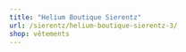 ```yaml
---
title: "Helium Boutique Sierentz"
url: /sierentz/helium-boutique-sierentz-3/
shop: vêtements
---
```

